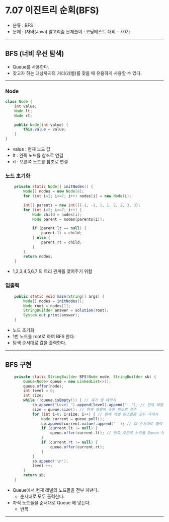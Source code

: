 # 7.07 이진트리 순회(BFS)
- 분류 : BFS
- 문제 : (자바(Java) 알고리즘 문제풀이 : 코딩테스트 대비 - 7.07)

---

## BFS (너비 우선 탐색)
- Queue를 사용한다.
- 찾고자 하는 대상까지의 거리(레벨)를 찾을 때 유용하게 사용할 수 있다.

---

### Node
```java
class Node {
    int value;
    Node lt;
    Node rt;

    public Node(int value) {
        this.value = value;
    }
}
```
- value : 현재 노드 값
- lt : 왼쪽 노드를 참조로 연결
- rt : 오른쪽 노드를 참조로 연결

### 노드 초기화
```java
    private static Node[] initNodes() {
        Node[] nodes = new Node[8];
        for (int i=1; i<=7; i++) nodes[i] = new Node(i);

        int[] parents = new int[]{-1, -1, 1, 1, 2, 2, 3, 3};
        for (int i=2; i<=7; i++) {
            Node child = nodes[i];
            Node parent = nodes[parents[i]];

            if (parent.lt == null) {
                parent.lt = child;
            } else {
                parent.rt = child;
            }
        }
        return nodes;
    }
```
- 1,2,3,4,5,6,7 의 트리 관계를 맺어주기 위함

### 입출력
```java
    public static void main(String[] args) {
        Node[] nodes = initNodes();
        Node root = nodes[1];
        StringBuilder answer = solution(root);
        System.out.print(answer);
    }
```
- 노드 초기화
- 1번 노드를 root로 하여 BFS 한다.
- 탐색 순서대로 값을 출력한다.

---

## BFS 구현
```java
    private static StringBuilder BFS(Node node, StringBuilder sb) {
        Queue<Node> queue = new LinkedList<>();
        queue.offer(node);
        int level = 0;
        int size;
        while (!queue.isEmpty()) { // 큐가 빌 떄까지
            sb.append("Level ").append(level).append(": "); // 현재 레벨
            size = queue.size(); // 현재 레벨에 속한 원소의 갯수
            for (int i=0; i<size; i++) { // 현재 레벨 원소들을 모두 꺼내서
                Node current = queue.poll();
                sb.append(current.value).append(' '); // 값 순서대로 출력
                if (current.lt != null) {
                    queue.offer(current.lt); // 왼쪽,오른쪽 노드를 Queue 에 저장
                }
                if (current.rt != null) {
                    queue.offer(current.rt);
                }
            }
            sb.append('\n');
            level ++;
        }
        return sb;
    }
```
- Queue에서 현재 레벨의 노드들을 전부 꺼낸다.
  - 순서대로 모두 출력한다.
- 자식 노드들을 순서대로 Queue 에 넣는다.
  - 반복

---
